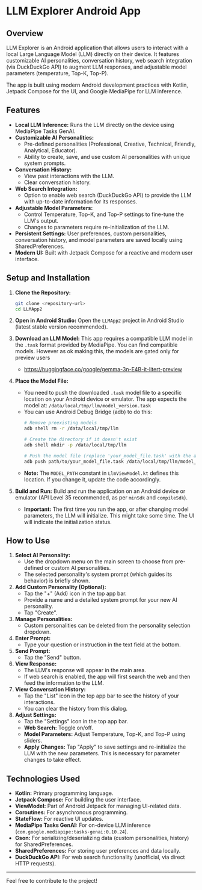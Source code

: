 # LLM Explorer Android App

## Overview

LLM Explorer is an Android application that allows users to interact with a local Large Language Model (LLM) directly on their device. It features customizable AI personalities, conversation history, web search integration (via DuckDuckGo API) to augment LLM responses, and adjustable model parameters (temperature, Top-K, Top-P).

The app is built using modern Android development practices with Kotlin, Jetpack Compose for the UI, and Google MediaPipe for LLM inference.

## Features

*   **Local LLM Inference:** Runs the LLM directly on the device using MediaPipe Tasks GenAI.
*   **Customizable AI Personalities:**
    *   Pre-defined personalities (Professional, Creative, Technical, Friendly, Analytical, Educator).
    *   Ability to create, save, and use custom AI personalities with unique system prompts.
*   **Conversation History:**
    *   View past interactions with the LLM.
    *   Clear conversation history.
*   **Web Search Integration:**
    *   Option to enable web search (DuckDuckGo API) to provide the LLM with up-to-date information for its responses.
*   **Adjustable Model Parameters:**
    *   Control Temperature, Top-K, and Top-P settings to fine-tune the LLM's output.
    *   Changes to parameters require re-initialization of the LLM.
*   **Persistent Settings:** User preferences, custom personalities, conversation history, and model parameters are saved locally using SharedPreferences.
*   **Modern UI:** Built with Jetpack Compose for a reactive and modern user interface.

## Setup and Installation

1.  **Clone the Repository:**
    ```bash
    git clone <repository-url>
    cd LLMApp2
    ```

2.  **Open in Android Studio:**
    Open the `LLMApp2` project in Android Studio (latest stable version recommended).

3.  **Download an LLM Model:**
    This app requires a compatible LLM model in the `.task` format provided by MediaPipe. You can find compatible models. However as ok making this, the models are gated only for preview users
    *   https://huggingface.co/google/gemma-3n-E4B-it-litert-preview

5.  **Place the Model File:**
    *   You need to push the downloaded `.task` model file to a specific location on your Android device or emulator. The app expects the model at:
        `/data/local/tmp/llm/model_version.task`
    *   You can use Android Debug Bridge (adb) to do this:
        ```bash
        # Remove preexisting models
        adb shell rm -r /data/local/tmp/llm
        
        # Create the directory if it doesn't exist
        adb shell mkdir -p /data/local/tmp/llm

        # Push the model file (replace 'your_model_file.task' with the actual filename)
        adb push path/to/your_model_file.task /data/local/tmp/llm/model_version.task
        ```
    *   **Note:** The `MODEL_PATH` constant in `LlmViewModel.kt` defines this location. If you change it, update the code accordingly.

6.  **Build and Run:**
    Build and run the application on an Android device or emulator (API Level 35 recommended, as per `minSdk` and `compileSdk`).

    *   **Important:** The first time you run the app, or after changing model parameters, the LLM will initialize. This might take some time. The UI will indicate the initialization status.

## How to Use

1.  **Select AI Personality:**
    *   Use the dropdown menu on the main screen to choose from pre-defined or custom AI personalities.
    *   The selected personality's system prompt (which guides its behavior) is briefly shown.
2.  **Add Custom Personality (Optional):**
    *   Tap the "+" (Add) icon in the top app bar.
    *   Provide a name and a detailed system prompt for your new AI personality.
    *   Tap "Create".
3.  **Manage Personalities:**
    *   Custom personalities can be deleted from the personality selection dropdown.
4.  **Enter Prompt:**
    *   Type your question or instruction in the text field at the bottom.
5.  **Send Prompt:**
    *   Tap the "Send" button.
6.  **View Response:**
    *   The LLM's response will appear in the main area.
    *   If web search is enabled, the app will first search the web and then feed the information to the LLM.
7.  **View Conversation History:**
    *   Tap the "List" icon in the top app bar to see the history of your interactions.
    *   You can clear the history from this dialog.
8.  **Adjust Settings:**
    *   Tap the "Settings" icon in the top app bar.
    *   **Web Search:** Toggle on/off.
    *   **Model Parameters:** Adjust Temperature, Top-K, and Top-P using sliders.
    *   **Apply Changes:** Tap "Apply" to save settings and re-initialize the LLM with the new parameters. This is necessary for parameter changes to take effect.

## Technologies Used

*   **Kotlin:** Primary programming language.
*   **Jetpack Compose:** For building the user interface.
*   **ViewModel:** Part of Android Jetpack for managing UI-related data.
*   **Coroutines:** For asynchronous programming.
*   **StateFlow:** For reactive UI updates.
*   **MediaPipe Tasks GenAI:** For on-device LLM inference (`com.google.mediapipe:tasks-genai:0.10.24`).
*   **Gson:** For serializing/deserializing data (custom personalities, history) for SharedPreferences.
*   **SharedPreferences:** For storing user preferences and data locally.
*   **DuckDuckGo API:** For web search functionality (unofficial, via direct HTTP requests).

---

Feel free to contribute to the project!
